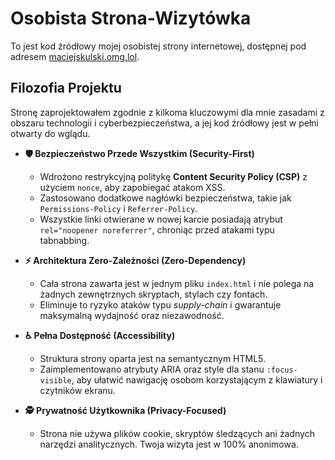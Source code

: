 # Osobista Strona-Wizytówka

To jest kod źródłowy mojej osobistej strony internetowej, dostępnej pod adresem [maciejskulski.omg.lol](https://maciejskulski.omg.lol).

## Filozofia Projektu

Stronę zaprojektowałem zgodnie z kilkoma kluczowymi dla mnie zasadami z obszaru technologii i cyberbezpieczeństwa, a jej kod źródłowy jest w pełni otwarty do wglądu.

* **🛡️ Bezpieczeństwo Przede Wszystkim (Security-First)**
    * Wdrożono restrykcyjną politykę **Content Security Policy (CSP)** z użyciem `nonce`, aby zapobiegać atakom XSS.
    * Zastosowano dodatkowe nagłówki bezpieczeństwa, takie jak `Permissions-Policy` i `Referrer-Policy`.
    * Wszystkie linki otwierane w nowej karcie posiadają atrybut `rel="noopener noreferrer"`, chroniąc przed atakami typu tabnabbing.

* **⚡ Architektura Zero-Zależności (Zero-Dependency)**
    * Cała strona zawarta jest w jednym pliku `index.html` i nie polega na żadnych zewnętrznych skryptach, stylach czy fontach.
    * Eliminuje to ryzyko ataków typu *supply-chain* i gwarantuje maksymalną wydajność oraz niezawodność.

* **♿ Pełna Dostępność (Accessibility)**
    * Struktura strony oparta jest na semantycznym HTML5.
    * Zaimplementowano atrybuty ARIA oraz style dla stanu `:focus-visible`, aby ułatwić nawigację osobom korzystającym z klawiatury i czytników ekranu.

* **🕵️ Prywatność Użytkownika (Privacy-Focused)**
    * Strona nie używa plików cookie, skryptów śledzących ani żadnych narzędzi analitycznych. Twoja wizyta jest w 100% anonimowa.

